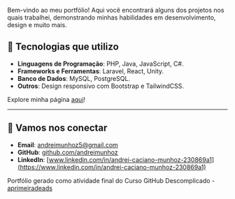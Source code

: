Bem-vindo ao meu portfólio! Aqui você encontrará alguns dos projetos nos quais trabalhei, demonstrando minhas habilidades em desenvolvimento, design e muito mais.

## 🚀 Tecnologias que utilizo
- **Linguagens de Programação**: PHP, Java, JavaScript, C#.
- **Frameworks e Ferramentas**: Laravel, React, Unity.
- **Banco de Dados**: MySQL, PostgreSQL.
- **Outros**: Design responsivo com Bootstrap e TailwindCSS.

Explore minha página [aqui](https://github.com/andreimunhoz/portfolio)!

---

## 🤝 **Vamos nos conectar**
- **Email**: andreimunhoz5@gmail.com
- **GitHub**: [github.com/andreimunhoz](https://github.com/andreimunhoz)
- **LinkedIn**: [www.linkedin.com/in/andrei-caciano-munhoz-230869a1](https://www.linkedin.com/in/andrei-caciano-munhoz-230869a1)

Portfólio gerado como atividade final do Curso GitHub Descomplicado - [aprimeiradeads](https://www.instagram.com/aprimeiradeads/)